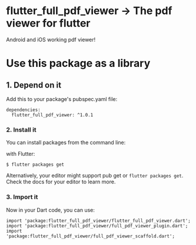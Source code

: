 # flutter_full_pdf_viewer -> The pdf viewer for flutter

Android and iOS working pdf viewer!

# Use this package as a library

## 1. Depend on it

Add this to your package's pubspec.yaml file:

```
dependencies:
  flutter_full_pdf_viewer: ^1.0.1
```


### 2. Install it

You can install packages from the command line:

with Flutter:

```
$ flutter packages get
```

Alternatively, your editor might support pub get or ```flutter packages get```. Check the docs for your editor to learn more.


### 3. Import it

Now in your Dart code, you can use:

```
import 'package:flutter_full_pdf_viewer/flutter_full_pdf_viewer.dart';
import 'package:flutter_full_pdf_viewer/full_pdf_viewer_plugin.dart';
import 'package:flutter_full_pdf_viewer/full_pdf_viewer_scaffold.dart';
```
